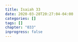 ```yaml
---
title: Isaiah 33
date: 2020-03-28T20:27:04-04:00
categories: []
tags: []
chapter: "033"
inprogress: false
---
```


